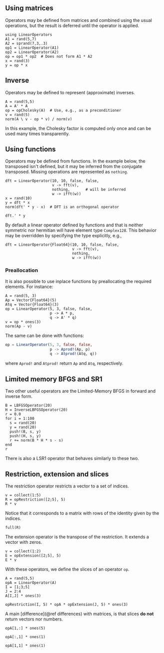 ## Using matrices

Operators may be defined from matrices and combined using the usual operations, but the result is deferred until the operator is applied.

```@example ex1
using LinearOperators
A1 = rand(5,7)
A2 = sprand(7,3,.3)
op1 = LinearOperator(A1)
op2 = LinearOperator(A2)
op = op1 * op2  # Does not form A1 * A2
x = rand(3)
y = op * x
```

## Inverse

Operators may be defined to represent (approximate) inverses.

```@example ex1
A = rand(5,5)
A = A' * A
op = opCholesky(A)  # Use, e.g., as a preconditioner
v = rand(5)
norm(A \ v - op * v) / norm(v)
```
In this example, the Cholesky factor is computed only once and can be used many times transparently.

## Using functions

Operators may be defined from functions. In the example below, the transposed
isn't defined, but it may be inferred from the conjugate transposed. Missing
operations are represented as `nothing`.

```@example ex1
dft = LinearOperator(10, 10, false, false,
                     v -> fft(v),
                     nothing,       # will be inferred
                     w -> ifft(w))
x = rand(10)
y = dft * x
norm(dft' * y - x)  # DFT is an orthogonal operator
```
```@example ex1
dft.' * y
```

By default a linear operator defined by functions and that is neither symmetric
nor hermitian will have element type `Complex128`.
This behavior may be overridden by specifying the type explicitly, e.g.,
```@example ex1
dft = LinearOperator{Float64}(10, 10, false, false,
                              v -> fft(v),
                              nothing,
                              w -> ifft(w))
```

### Preallocation

It is also possible to use inplace functions by preallocating the required elements. For
instance:
```@example ex1
A = rand(5, 3)
Ap = Vector{Float64}(5)
Atq = Vector{Float64}(3)
op = LinearOperator(5, 3, false, false,
                    p -> A * p,
                    q -> A' * q)
v = op * ones(3)
norm(Ap - v)
```

The same can be done with functions:
```julia ex1
op = LinearOperator(5, 3, false, false,
                    p -> Aprod!(Ap, p)
                    q -> Atprod!(Atq, q))
```
where `Aprod!` and `Atprod!` return `Ap` and `Atq`, respectively.

## Limited memory BFGS and SR1

Two other useful operators are the Limited-Memory BFGS in forward and inverse form.

```@example ex1
B = LBFGSOperator(20)
H = InverseLBFGSOperator(20)
r = 0.0
for i = 1:100
  s = rand(20)
  y = rand(20)
  push!(B, s, y)
  push!(H, s, y)
  r += norm(B * H * s - s)
end
r
```

There is also a LSR1 operator that behaves similarly to these two.

## Restriction, extension and slices

The restriction operator restricts a vector to a set of indices.
```@example ex1
v = collect(1:5)
R = opRestriction([2;5], 5)
R * v
```
Notice that it corresponds to a matrix with rows of the identity given by the
indices.
```@example ex1
full(R)
```

The extension operator is the transpose of the restriction. It extends a vector
with zeros.
```@example ex1
v = collect(1:2)
E = opExtension([2;5], 5)
E * v
```

With these operators, we define the slices of an operator `op`.
```@example ex1
A = rand(5,5)
opA = LinearOperator(A)
I = [1;3;5]
J = 2:4
A[I,J] * ones(3)
```

```@example ex1
opRestriction(I, 5) * opA * opExtension(J, 5) * ones(3)
```

A main [difference](@ref differences) with matrices, is that slices **do not** return vectors nor
numbers.
```@example ex1
opA[1,:] * ones(5)
```
```@example ex1
opA[:,1] * ones(1)
```
```@example ex1
opA[1,1] * ones(1)
```
